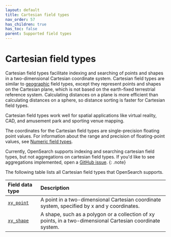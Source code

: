 ```yaml
---
layout: default
title: Cartesian field types
nav_order: 57
has_children: true
has_toc: false
parent: Supported field types
---
```


# Cartesian field types

Cartesian field types facilitate indexing and searching of points and shapes in a two-dimensional Cartesian coordinate system. Cartesian field types are similar to [geographic]({{site.url}}{{site.baseurl}}/opensearch/supported-field-types/geographic/) field types, except they represent points and shapes on the Cartesian plane, which is not based on the earth-fixed terrestrial reference system. Calculating distances on a plane is more efficient than calculating distances on a sphere, so distance sorting is faster for Cartesian field types. 

Cartesian field types work well for spatial applications like virtual reality, CAD, and amusement park and sporting venue mapping. 

The coordinates for the Cartesian field types are single-precision floating point values. For information about the range and precision of floating-point values, see [Numeric field types]({{site.url}}{{site.baseurl}}/opensearch/supported-field-types/numeric/).

Currently, OpenSearch supports indexing and searching cartesian field types, but not aggregations on cartesian field types. If you'd like to see aggregations implemented, open a [GitHub issue](https://github.com/opensearch-project/geospatial).
{: .note}

The following table lists all Cartesian field types that OpenSearch supports.

Field data type | Description
:--- | :---  
[`xy_point`]({{site.url}}{{site.baseurl}}/opensearch/supported-field-types/xy-point/) | A point in a two-dimensional Cartesian coordinate system, specified by x and y coordinates. 
[`xy_shape`]({{site.url}}{{site.baseurl}}/opensearch/supported-field-types/xy-shape/) | A shape, such as a polygon or a collection of xy points, in a two-dimensional Cartesian coordinate system. 
